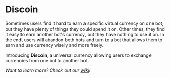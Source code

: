 # Discoin

Sometimes users find it hard to earn a specific virtual currency on one bot, but they have plenty of things they could spend it on. Other times, they find it easy to earn another bot's currency, but they have nothing to use it on. In the end, users will abandon both bots and turn to a bot that allows them to earn and use currency wisely and more freely.

Introducing **Discoin**, a universal currency allowing users to exchange currencies from one bot to another bot.

*Want to learn more? Check out our [wiki](https://github.com/Discoin/api/wiki)!*
